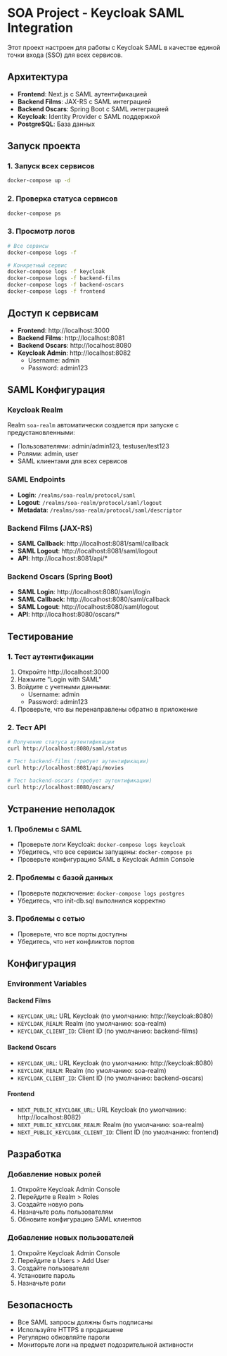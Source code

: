 # SOA Project - Keycloak SAML Integration

Этот проект настроен для работы с Keycloak SAML в качестве единой точки входа (SSO) для всех сервисов.

## Архитектура

- **Frontend**: Next.js с SAML аутентификацией
- **Backend Films**: JAX-RS с SAML интеграцией
- **Backend Oscars**: Spring Boot с SAML интеграцией
- **Keycloak**: Identity Provider с SAML поддержкой
- **PostgreSQL**: База данных

## Запуск проекта

### 1. Запуск всех сервисов

```bash
docker-compose up -d
```

### 2. Проверка статуса сервисов

```bash
docker-compose ps
```

### 3. Просмотр логов

```bash
# Все сервисы
docker-compose logs -f

# Конкретный сервис
docker-compose logs -f keycloak
docker-compose logs -f backend-films
docker-compose logs -f backend-oscars
docker-compose logs -f frontend
```

## Доступ к сервисам

- **Frontend**: http://localhost:3000
- **Backend Films**: http://localhost:8081
- **Backend Oscars**: http://localhost:8080
- **Keycloak Admin**: http://localhost:8082
  - Username: admin
  - Password: admin123

## SAML Конфигурация

### Keycloak Realm

Realm `soa-realm` автоматически создается при запуске с предустановленными:
- Пользователями: admin/admin123, testuser/test123
- Ролями: admin, user
- SAML клиентами для всех сервисов

### SAML Endpoints

- **Login**: `/realms/soa-realm/protocol/saml`
- **Logout**: `/realms/soa-realm/protocol/saml/logout`
- **Metadata**: `/realms/soa-realm/protocol/saml/descriptor`

### Backend Films (JAX-RS)

- **SAML Callback**: http://localhost:8081/saml/callback
- **SAML Logout**: http://localhost:8081/saml/logout
- **API**: http://localhost:8081/api/*

### Backend Oscars (Spring Boot)

- **SAML Login**: http://localhost:8080/saml/login
- **SAML Callback**: http://localhost:8080/saml/callback
- **SAML Logout**: http://localhost:8080/saml/logout
- **API**: http://localhost:8080/oscars/*

## Тестирование

### 1. Тест аутентификации

1. Откройте http://localhost:3000
2. Нажмите "Login with SAML"
3. Войдите с учетными данными:
   - Username: admin
   - Password: admin123
4. Проверьте, что вы перенаправлены обратно в приложение

### 2. Тест API

```bash
# Получение статуса аутентификации
curl http://localhost:8080/saml/status

# Тест backend-films (требует аутентификации)
curl http://localhost:8081/api/movies

# Тест backend-oscars (требует аутентификации)
curl http://localhost:8080/oscars/
```

## Устранение неполадок

### 1. Проблемы с SAML

- Проверьте логи Keycloak: `docker-compose logs keycloak`
- Убедитесь, что все сервисы запущены: `docker-compose ps`
- Проверьте конфигурацию SAML в Keycloak Admin Console

### 2. Проблемы с базой данных

- Проверьте подключение: `docker-compose logs postgres`
- Убедитесь, что init-db.sql выполнился корректно

### 3. Проблемы с сетью

- Проверьте, что все порты доступны
- Убедитесь, что нет конфликтов портов

## Конфигурация

### Environment Variables

#### Backend Films
- `KEYCLOAK_URL`: URL Keycloak (по умолчанию: http://keycloak:8080)
- `KEYCLOAK_REALM`: Realm (по умолчанию: soa-realm)
- `KEYCLOAK_CLIENT_ID`: Client ID (по умолчанию: backend-films)

#### Backend Oscars
- `KEYCLOAK_URL`: URL Keycloak (по умолчанию: http://keycloak:8080)
- `KEYCLOAK_REALM`: Realm (по умолчанию: soa-realm)
- `KEYCLOAK_CLIENT_ID`: Client ID (по умолчанию: backend-oscars)

#### Frontend
- `NEXT_PUBLIC_KEYCLOAK_URL`: URL Keycloak (по умолчанию: http://localhost:8082)
- `NEXT_PUBLIC_KEYCLOAK_REALM`: Realm (по умолчанию: soa-realm)
- `NEXT_PUBLIC_KEYCLOAK_CLIENT_ID`: Client ID (по умолчанию: frontend)

## Разработка

### Добавление новых ролей

1. Откройте Keycloak Admin Console
2. Перейдите в Realm > Roles
3. Создайте новую роль
4. Назначьте роль пользователям
5. Обновите конфигурацию SAML клиентов

### Добавление новых пользователей

1. Откройте Keycloak Admin Console
2. Перейдите в Users > Add User
3. Создайте пользователя
4. Установите пароль
5. Назначьте роли

## Безопасность

- Все SAML запросы должны быть подписаны
- Используйте HTTPS в продакшене
- Регулярно обновляйте пароли
- Мониторьте логи на предмет подозрительной активности

